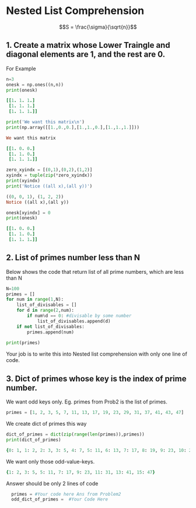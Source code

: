 # Nested List Comprehension
```math
S = \frac{\sigma}{\sqrt{n}}
```
## 1. Create a matrix whose Lower Traingle and diagonal elements are 1, and the rest are 0.</br >

For Example</br >

```python
n=3
onesk = np.ones((n,n))
print(onesk)
```
```ruby
[[1. 1. 1.]
 [1. 1. 1.]
 [1. 1. 1.]]
```

```python
print('We want this matrix\n')
print(np.array([[1.,0.,0.],[1.,1.,0.],[1.,1.,1.]]))
```
```ruby
We want this matrix

[[1. 0. 0.]
 [1. 1. 0.]
 [1. 1. 1.]]
 ```
```python
zero_xyindx = [(0,1),(0,2),(1,2)]
xyindx = tuple(zip(*zero_xyindx))
print(xyindx)
print('Notice ((all x),(all y))')
```
```ruby
((0, 0, 1), (1, 2, 2))
Notice ((all x),(all y))
```
```python
onesk[xyindx] = 0
print(onesk)
```
```ruby
[[1. 0. 0.]
 [1. 1. 0.]
 [1. 1. 1.]]
```


## 2. List of primes number less than N
Below shows the code that return list of all prime numbers, which are less than N</br >
```python
N=100
primes = []
for num in range(1,N):
    list_of_divisables = []
    for d in range(2,num):
        if num%d == 0: #divisable by some number
            list_of_divisables.append(d)
    if not list_of_divisables:
        primes.append(num)
        
print(primes)
```
Your job is to write this into Nested list comprehension with only one line of code.

## 3. Dict of primes whose key is the index of prime number.
We want odd keys only. Eg. primes from Prob2 is the list of primes.
```python
primes = [1, 2, 3, 5, 7, 11, 13, 17, 19, 23, 29, 31, 37, 41, 43, 47]
```
We create dict of primes this way
```python
dict_of_primes = dict(zip(range(len(primes)),primes))
print(dict_of_primes)
```
```ruby
{0: 1, 1: 2, 2: 3, 3: 5, 4: 7, 5: 11, 6: 13, 7: 17, 8: 19, 9: 23, 10: 29, 11: 31, 12: 37, 13: 41, 14: 43, 15: 47}
```
We want only those odd-value-keys.
```ruby
{1: 2, 3: 5, 5: 11, 7: 17, 9: 23, 11: 31, 13: 41, 15: 47}
```
Answer should be only 2 lines of code
```python
  primes = #Your code here Ans from Problem2
  odd_dict_of_primes =  #Your Code Here  
  ```
